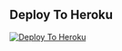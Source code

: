 ## Deploy To Heroku

[![Deploy To Heroku](https://www.herokucdn.com/deploy/button.svg)](https://heroku.com/deploy?template=https://github.com/Apnijanta/Shankarmusibot)
